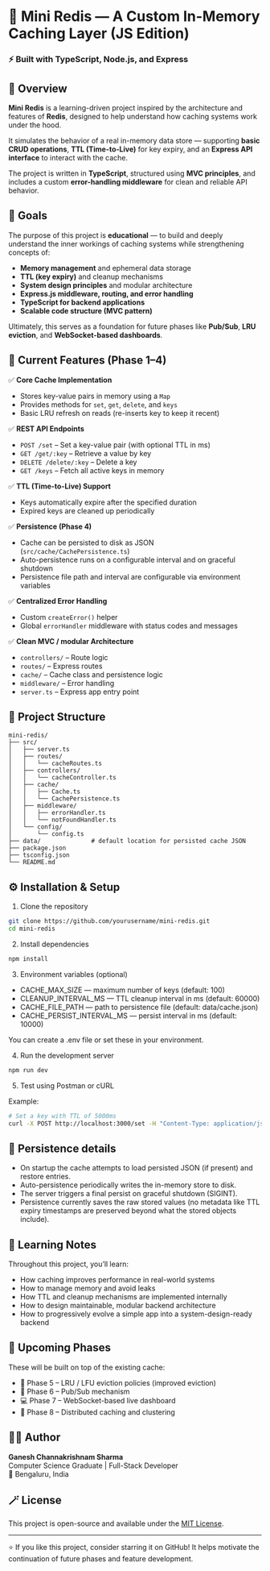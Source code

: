# 🧠 Mini Redis — A Custom In-Memory Caching Layer (JS Edition)

### ⚡ Built with TypeScript, Node.js, and Express

## 🚀 Overview

**Mini Redis** is a learning-driven project inspired by the architecture and features of **Redis**, designed to help understand how caching systems work under the hood.

It simulates the behavior of a real in-memory data store — supporting **basic CRUD operations**, **TTL (Time-to-Live)** for key expiry, and an **Express API interface** to interact with the cache.

The project is written in **TypeScript**, structured using **MVC principles**, and includes a custom **error-handling middleware** for clean and reliable API behavior.

## 🎯 Goals

The purpose of this project is **educational** — to build and deeply understand the inner workings of caching systems while strengthening concepts of:

- **Memory management** and ephemeral data storage  
- **TTL (key expiry)** and cleanup mechanisms  
- **System design principles** and modular architecture  
- **Express.js middleware, routing, and error handling**  
- **TypeScript for backend applications**  
- **Scalable code structure (MVC pattern)**

Ultimately, this serves as a foundation for future phases like **Pub/Sub**, **LRU eviction**, and **WebSocket-based dashboards**.

## 🧩 Current Features (Phase 1–4)

✅ **Core Cache Implementation**
- Stores key-value pairs in memory using a `Map`
- Provides methods for `set`, `get`, `delete`, and `keys`
- Basic LRU refresh on reads (re-inserts key to keep it recent)

✅ **REST API Endpoints**
- `POST /set` – Set a key-value pair (with optional TTL in ms)
- `GET /get/:key` – Retrieve a value by key
- `DELETE /delete/:key` – Delete a key
- `GET /keys` – Fetch all active keys in memory

✅ **TTL (Time-to-Live) Support**
- Keys automatically expire after the specified duration
- Expired keys are cleaned up periodically

✅ **Persistence (Phase 4)**
- Cache can be persisted to disk as JSON (`src/cache/CachePersistence.ts`)
- Auto-persistence runs on a configurable interval and on graceful shutdown
- Persistence file path and interval are configurable via environment variables

✅ **Centralized Error Handling**
- Custom `createError()` helper
- Global `errorHandler` middleware with status codes and messages

✅ **Clean MVC / modular Architecture**
- `controllers/` – Route logic
- `routes/` – Express routes
- `cache/` – Cache class and persistence logic
- `middleware/` – Error handling
- `server.ts` – Express app entry point

## 🧱 Project Structure

```
mini-redis/
├── src/
│   ├── server.ts
│   ├── routes/
│   │   └── cacheRoutes.ts
│   ├── controllers/
│   │   └── cacheController.ts
│   ├── cache/
│   │   ├── Cache.ts
│   │   └── CachePersistence.ts
│   ├── middleware/
│   │   ├── errorHandler.ts
│   │   └── notFoundHandler.ts
│   └── config/
│       └── config.ts
├── data/              # default location for persisted cache JSON
├── package.json
├── tsconfig.json
└── README.md
```

## ⚙️ Installation & Setup

1. Clone the repository
```bash
git clone https://github.com/yourusername/mini-redis.git
cd mini-redis
```

2. Install dependencies
```bash
npm install
```

3. Environment variables (optional)
- CACHE_MAX_SIZE — maximum number of keys (default: 100)
- CLEANUP_INTERVAL_MS — TTL cleanup interval in ms (default: 60000)
- CACHE_FILE_PATH — path to persistence file (default: data/cache.json)
- CACHE_PERSIST_INTERVAL_MS — persist interval in ms (default: 10000)

You can create a .env file or set these in your environment.

4. Run the development server
```bash
npm run dev
```

5. Test using Postman or cURL

Example:
```bash
# Set a key with TTL of 5000ms
curl -X POST http://localhost:3000/set -H "Content-Type: application/json" -d '{"key":"username","value":"Ganesh","ttl":5000}'
```

## 🧠 Persistence details
- On startup the cache attempts to load persisted JSON (if present) and restore entries.
- Auto-persistence periodically writes the in-memory store to disk.
- The server triggers a final persist on graceful shutdown (SIGINT).
- Persistence currently saves the raw stored values (no metadata like TTL expiry timestamps are preserved beyond what the stored objects include).

## 🧠 Learning Notes

Throughout this project, you’ll learn:

- How caching improves performance in real-world systems
- How to manage memory and avoid leaks
- How TTL and cleanup mechanisms are implemented internally
- How to design maintainable, modular backend architecture
- How to progressively evolve a simple app into a system-design-ready backend

## 🔮 Upcoming Phases

These will be built on top of the existing cache:

- 🔁 Phase 5 – LRU / LFU eviction policies (improved eviction)
- 📡 Phase 6 – Pub/Sub mechanism
- 💻 Phase 7 – WebSocket-based live dashboard
- 🧩 Phase 8 – Distributed caching and clustering

## 🧑‍💻 Author

**Ganesh Channakrishnam Sharma**  
Computer Science Graduate | Full-Stack Developer  
📍 Bengaluru, India

## 🪄 License

This project is open-source and available under the [MIT License](LICENSE).

---

⭐ If you like this project, consider starring it on GitHub!
It helps motivate the continuation of future phases and feature development.
